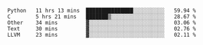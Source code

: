 
<!--START_SECTION:waka-->
```text
Python   11 hrs 13 mins  ███████████████░░░░░░░░░░   59.94 % 
C        5 hrs 21 mins   ███████▒░░░░░░░░░░░░░░░░░   28.67 % 
Other    34 mins         ▓░░░░░░░░░░░░░░░░░░░░░░░░   03.06 % 
Text     30 mins         ▓░░░░░░░░░░░░░░░░░░░░░░░░   02.76 % 
LLVM     23 mins         ▓░░░░░░░░░░░░░░░░░░░░░░░░   02.11 % 
```
<!--END_SECTION:waka-->
